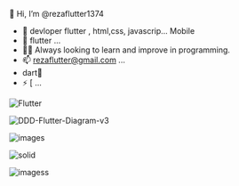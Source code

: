  👋 Hi, I’m @rezaflutter1374
- 👀 devloper flutter , html,css, javascrip... Mobile 
- 🌱  flutter ...
- 🧑‍💻 Always looking to learn and improve in programming.
- 📫 rezaflutter@gmail.com  ...
- dart💪
- ⚡ [ ...


![Flutter](https://github.com/user-attachments/assets/1f9b1b19-c9d9-4555-bcf4-ee5d30ac370a)









![DDD-Flutter-Diagram-v3](https://github.com/user-attachments/assets/531ad9a2-f8df-4ccc-a76f-861cef9b7fa9)










![images](https://github.com/user-attachments/assets/b425aae8-3834-4015-9485-f7ef8c0d0400)










![solid](https://github.com/user-attachments/assets/83ca4919-00b8-4e0e-97c3-c7316db68f2a)








![imagess](https://github.com/user-attachments/assets/6f2c7033-c7db-4aa3-9bd0-ff42e158aa1a)












